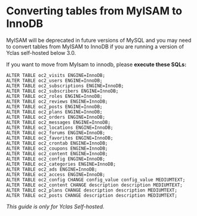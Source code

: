 # Converting tables from MyISAM to InnoDB


MyISAM will be deprecated in future versions of MySQL and you may need to convert tables from MyISAM to InnoDB if you are running a version of Yclas self-hosted below 3.0.

If you want to move from MyIsam to innodb, please  **execute these SQLs:**

```
ALTER TABLE oc2_visits ENGINE=InnoDB;
ALTER TABLE oc2_users ENGINE=InnoDB;
ALTER TABLE oc2_subscriptions ENGINE=InnoDB;
ALTER TABLE oc2_subscribers ENGINE=InnoDB;
ALTER TABLE oc2_roles ENGINE=InnoDB;
ALTER TABLE oc2_reviews ENGINE=InnoDB;
ALTER TABLE oc2_posts ENGINE=InnoDB;
ALTER TABLE oc2_plans ENGINE=InnoDB;
ALTER TABLE oc2_orders ENGINE=InnoDB;
ALTER TABLE oc2_messages ENGINE=InnoDB;
ALTER TABLE oc2_locations ENGINE=InnoDB;
ALTER TABLE oc2_forums ENGINE=InnoDB;
ALTER TABLE oc2_favorites ENGINE=InnoDB;
ALTER TABLE oc2_crontab ENGINE=InnoDB;
ALTER TABLE oc2_coupons ENGINE=InnoDB;
ALTER TABLE oc2_content ENGINE=InnoDB;
ALTER TABLE oc2_config ENGINE=InnoDB;
ALTER TABLE oc2_categories ENGINE=InnoDB;
ALTER TABLE oc2_ads ENGINE=InnoDB;
ALTER TABLE oc2_access ENGINE=InnoDB;
ALTER TABLE oc2_config CHANGE config_value config_value MEDIUMTEXT;
ALTER TABLE oc2_content CHANGE description description MEDIUMTEXT;
ALTER TABLE oc2_plans CHANGE description description MEDIUMTEXT;
ALTER TABLE oc2_posts CHANGE description description MEDIUMTEXT;
```
*This guide is only for Yclas Self-hosted.*
